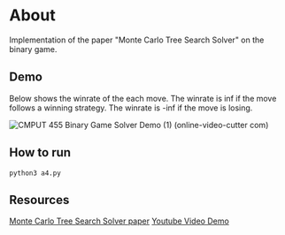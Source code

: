 # About

Implementation of the paper "Monte Carlo Tree Search Solver" on the binary game.

## Demo

Below shows the winrate of the each move. The winrate is inf if the move follows a winning strategy. The winrate is -inf if the move is losing.

![CMPUT 455 Binary Game Solver Demo (1) (online-video-cutter com)](https://github.com/user-attachments/assets/a5666137-f578-49df-a6e6-a9c8d269ff95)

## How to run

```python3 a4.py```

## Resources

[Monte Carlo Tree Search Solver paper](https://dke.maastrichtuniversity.nl/m.winands/documents/uctloa.pdf)
[Youtube Video Demo](https://www.youtube.com/watch?v=fomonQlLAmw)
